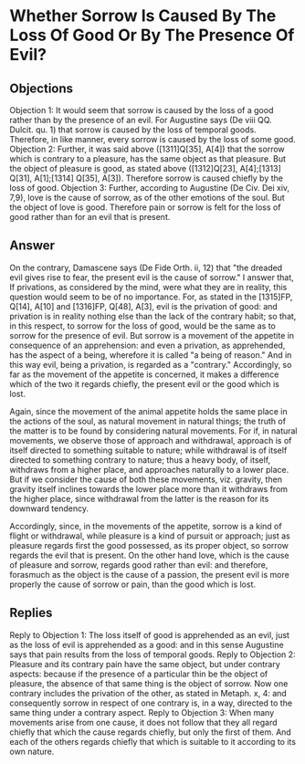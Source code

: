 # Whether Sorrow Is Caused By The Loss Of Good Or By The Presence Of Evil?
## Objections
Objection 1: It would seem that sorrow is caused by the loss of a good rather than by the presence of an evil. For Augustine says (De viii QQ. Dulcit. qu. 1) that sorrow is caused by the loss of temporal goods. Therefore, in like manner, every sorrow is caused by the loss of some good.
Objection 2: Further, it was said above ([1311]Q[35], A[4]) that the sorrow which is contrary to a pleasure, has the same object as that pleasure. But the object of pleasure is good, as stated above ([1312]Q[23], A[4];[1313] Q[31], A[1];[1314] Q[35], A[3]). Therefore sorrow is caused chiefly by the loss of good.
Objection 3: Further, according to Augustine (De Civ. Dei xiv, 7,9), love is the cause of sorrow, as of the other emotions of the soul. But the object of love is good. Therefore pain or sorrow is felt for the loss of good rather than for an evil that is present.
## Answer
On the contrary, Damascene says (De Fide Orth. ii, 12) that "the dreaded evil gives rise to fear, the present evil is the cause of sorrow."
I answer that, If privations, as considered by the mind, were what they are in reality, this question would seem to be of no importance. For, as stated in the [1315]FP, Q[14], A[10] and [1316]FP, Q[48], A[3], evil is the privation of good: and privation is in reality nothing else than the lack of the contrary habit; so that, in this respect, to sorrow for the loss of good, would be the same as to sorrow for the presence of evil. But sorrow is a movement of the appetite in consequence of an apprehension: and even a privation, as apprehended, has the aspect of a being, wherefore it is called "a being of reason." And in this way evil, being a privation, is regarded as a "contrary." Accordingly, so far as the movement of the appetite is concerned, it makes a difference which of the two it regards chiefly, the present evil or the good which is lost.

Again, since the movement of the animal appetite holds the same place in the actions of the soul, as natural movement in natural things; the truth of the matter is to be found by considering natural movements. For if, in natural movements, we observe those of approach and withdrawal, approach is of itself directed to something suitable to nature; while withdrawal is of itself directed to something contrary to nature; thus a heavy body, of itself, withdraws from a higher place, and approaches naturally to a lower place. But if we consider the cause of both these movements, viz. gravity, then gravity itself inclines towards the lower place more than it withdraws from the higher place, since withdrawal from the latter is the reason for its downward tendency.

Accordingly, since, in the movements of the appetite, sorrow is a kind of flight or withdrawal, while pleasure is a kind of pursuit or approach; just as pleasure regards first the good possessed, as its proper object, so sorrow regards the evil that is present. On the other hand love, which is the cause of pleasure and sorrow, regards good rather than evil: and therefore, forasmuch as the object is the cause of a passion, the present evil is more properly the cause of sorrow or pain, than the good which is lost.
## Replies
Reply to Objection 1: The loss itself of good is apprehended as an evil, just as the loss of evil is apprehended as a good: and in this sense Augustine says that pain results from the loss of temporal goods.
Reply to Objection 2: Pleasure and its contrary pain have the same object, but under contrary aspects: because if the presence of a particular thin be the object of pleasure, the absence of that same thing is the object of sorrow. Now one contrary includes the privation of the other, as stated in Metaph. x, 4: and consequently sorrow in respect of one contrary is, in a way, directed to the same thing under a contrary aspect.
Reply to Objection 3: When many movements arise from one cause, it does not follow that they all regard chiefly that which the cause regards chiefly, but only the first of them. And each of the others regards chiefly that which is suitable to it according to its own nature.